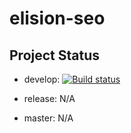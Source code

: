 # elision-seo

## Project Status ##

- develop: [![Build status](https://ci.appveyor.com/api/projects/status/ceuecau034h7o9h5/branch/develop?svg=true)](https://ci.appveyor.com/project/SitecoreElision/elision-seo/branch/develop)

- release: N/A

- master: N/A